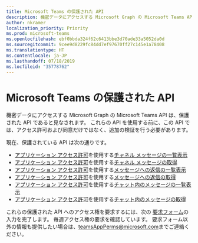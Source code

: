 ```yaml
---
title: Microsoft Teams の保護された API
description: 機密データにアクセスする Microsoft Graph の Microsoft Teams API は、保護された API であると見なされます。
author: nkramer
localization_priority: Priority
ms.prod: microsoft-teams
ms.openlocfilehash: ebf0bbda324f62c6413bbe3d70ade33a5052da0d
ms.sourcegitcommit: 9cee9d8229fc84dd7ef97670ff27c145e1a78408
ms.translationtype: HT
ms.contentlocale: ja-JP
ms.lasthandoff: 07/18/2019
ms.locfileid: "35778762"
---
```

# <a name="protected-apis-in-microsoft-teams"></a>Microsoft Teams の保護された API

機密データにアクセスする Microsoft Graph の Microsoft Teams API は、保護された API であると見なされます。 これらの API を使用する前に、この API では、アクセス許可および同意だけではなく、追加の検証を行う必要があります。

現在、保護されている API は次の通りです。
* [アプリケーション アクセス許可](auth/auth-concepts.md#microsoft-graph-permissions)を使用する[チャネル メッセージの一覧表示](/graph/api/channel-list-messages?view=graph-rest-beta) 
* [アプリケーション アクセス許可](auth/auth-concepts.md#microsoft-graph-permissions)を使用する[チャネル メッセージの取得](/graph/api/channel-get-message?view=graph-rest-beta)
* [アプリケーション アクセス許可](auth/auth-concepts.md#microsoft-graph-permissions)を使用する[メッセージへの返信の一覧表示](/graph/api/channel-list-messagereplies?view=graph-rest-beta)
* [アプリケーション アクセス許可](auth/auth-concepts.md#microsoft-graph-permissions)を使用する[メッセージへの返信の取得](/graph/api/channel-get-messagereply?view=graph-rest-beta)
* [アプリケーション アクセス許可](auth/auth-concepts.md#microsoft-graph-permissions)を使用する[チャット内のメッセージの一覧表示](/graph/api/chatmessage-list?view=graph-rest-beta) 
* [アプリケーション アクセス許可](auth/auth-concepts.md#microsoft-graph-permissions)を使用する[チャット内のメッセージの取得](/graph/api/chatmessage-get?view=graph-rest-beta) 

これらの保護された API へのアクセス権を要求するには、次の [要求フォーム](http://aka.ms/teamsgraph/requestaccess)の入力を完了します。 毎週アクセス権の要求を確認しています。 要求フォーム以外の情報も提供したい場合は、[teamsAppPerms@microsoft.com](mailto:teamsAppPerms@microsoft.com)までご連絡ください。
